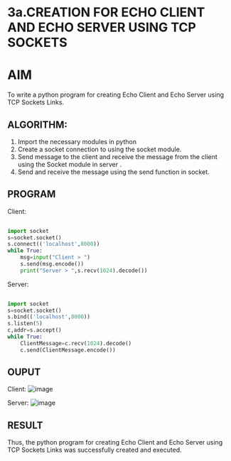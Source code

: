 # 3a.CREATION FOR ECHO CLIENT AND ECHO SERVER USING TCP SOCKETS
# AIM
To write a python program for creating Echo Client and Echo Server using TCP
Sockets Links.
## ALGORITHM:
1. Import the necessary modules in python
2. Create a socket connection to using the socket module.
3. Send message to the client and receive the message from the client using the Socket module in
 server .
4. Send and receive the message using the send function in socket.
## PROGRAM


Client:
```py
 
import socket 
s=socket.socket() 
s.connect(('localhost',8000)) 
while True: 
    msg=input("Client > ") 
    s.send(msg.encode()) 
    print("Server > ",s.recv(1024).decode())  
```

Server:
```py
 
import socket 
s=socket.socket() 
s.bind(('localhost',8000)) 
s.listen(5) 
c,addr=s.accept() 
while True: 
    ClientMessage=c.recv(1024).decode() 
    c.send(ClientMessage.encode()) 
```
## OUPUT

Client:
![image](https://github.com/user-attachments/assets/2124427f-3394-4f04-8777-f0538d072e25)

Server:
![image](https://github.com/user-attachments/assets/5b03a1bd-d061-49c3-96b6-9d3f5b2365a0)


## RESULT
Thus, the python program for creating Echo Client and Echo Server using TCP Sockets Links 
was successfully created and executed.
